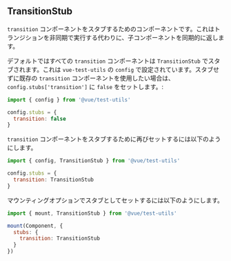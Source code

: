 ## TransitionStub

`transition` コンポーネントをスタブするためのコンポーネントです。これはトランジションを非同期で実行する代わりに、子コンポーネントを同期的に返します。

デフォルトではすべての `transition` コンポーネントは `TransitionStub` でスタブされます。これは `vue-test-utils` の `config` で設定されています。スタブせずに既存の `transition` コンポーネントを使用したい場合は、 `config.stubs['transition']` に `false` をセットします。:

```js
import { config } from '@vue/test-utils'

config.stubs = {
  transition: false
}
```

`transition` コンポーネントをスタブするために再びセットするには以下のようにします。

```js
import { config, TransitionStub } from '@vue/test-utils'

config.stubs = {
  transition: TransitionStub
}
```

マウンティングオプションでスタブとしてセットするには以下のようにします。

```js
import { mount, TransitionStub } from '@vue/test-utils'

mount(Component, {
  stubs: {
    transition: TransitionStub
  }
})
```
